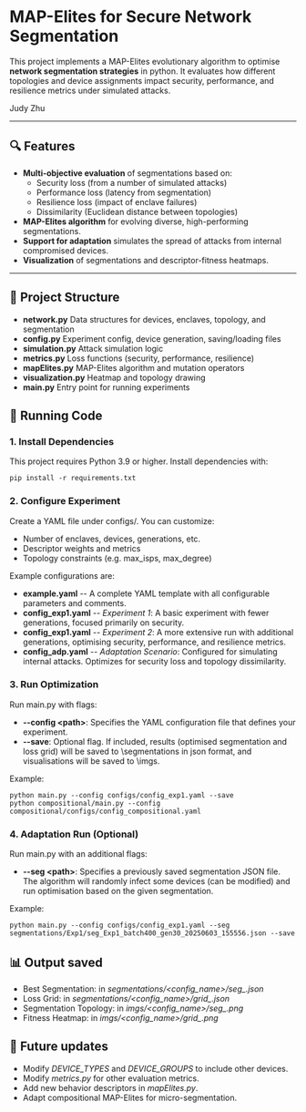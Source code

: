 # MAP-Elites for Secure Network Segmentation

This project implements a MAP-Elites evolutionary algorithm to optimise **network segmentation strategies** in python. It evaluates how different topologies and device assignments impact security, performance, and resilience metrics under simulated attacks.

Judy Zhu

---

## 🔍 Features

- **Multi-objective evaluation** of segmentations based on:
  - Security loss (from a number of simulated attacks)
  - Performance loss (latency from segmentation)
  - Resilience loss (impact of enclave failures)
  - Dissimilarity (Euclidean distance between topologies)
- **MAP-Elites algorithm** for evolving diverse, high-performing segmentations.
- **Support for adaptation** simulates the spread of attacks from internal compromised devices.
- **Visualization** of segmentations and descriptor-fitness heatmaps.

---

## 📁 Project Structure

- **network.py** Data structures for devices, enclaves, topology, and segmentation
- **config.py** Experiment config, device generation, saving/loading files
- **simulation.py** Attack simulation logic
- **metrics.py** Loss functions (security, performance, resilience)
- **mapElites.py** MAP-Elites algorithm and mutation operators
- **visualization.py** Heatmap and topology drawing
- **main.py** Entry point for running experiments

## 🚀 Running Code

### 1. Install Dependencies
This project requires Python 3.9 or higher. Install dependencies with:

```
pip install -r requirements.txt
```

### 2. Configure Experiment

Create a YAML file under configs/. You can customize:
- Number of enclaves, devices, generations, etc.
- Descriptor weights and metrics
- Topology constraints (e.g. max_isps, max_degree)

Example configurations are:
- **example.yaml** -- A complete YAML template with all configurable parameters and comments. 
- **config_exp1.yaml** -- *Experiment 1*: A basic experiment with fewer generations, focused primarily on security.
- **config_exp1.yaml** -- *Experiment 2*: A more extensive run with additional generations, optimising security, performance, and resilience metrics.
- **config_adp.yaml** -- *Adaptation Scenario*: Configured for simulating internal attacks. Optimizes for security loss and topology dissimilarity.

### 3. Run Optimization
Run main.py with flags:
- **--config \<path\>**:
Specifies the YAML configuration file that defines your experiment.
- **--save**: Optional flag. If included, results (optimised segmentation and loss grid) will be saved to \segmentations in json format, and visualisations will be saved to \imgs.

Example:
```
python main.py --config configs/config_exp1.yaml --save
python compositional/main.py --config compositional/configs/config_compositional.yaml
```

### 4. Adaptation Run (Optional)
Run main.py with an additional flags:
- **--seg \<path\>**: Specifies a previously saved segmentation JSON file. The algorithm will randomly infect some devices (can be modified) and run optimisation based on the given segmentation.

Example:
```
python main.py --config configs/config_exp1.yaml --seg segmentations/Exp1/seg_Exp1_batch400_gen30_20250603_155556.json --save
```

## 📊 Output saved
- Best Segmentation: in *segmentations/<config_name>/seg_<filename>.json*
- Loss Grid: in *segmentations/<config_name>/grid_<filename>.json*
- Segmentation Topology: in *imgs/<config_name>/seg_<filename>.png*
- Fitness Heatmap: in *imgs/<config_name>/grid_<filename>.png*

## 📘 Future updates
- Modify *DEVICE_TYPES* and *DEVICE_GROUPS* to include other devices.
- Modify *metrics.py* for other evaluation metrics.
- Add new behavior descriptors in *mapElites.py*.
- Adapt compositional MAP-Elites for micro-segmentation.

